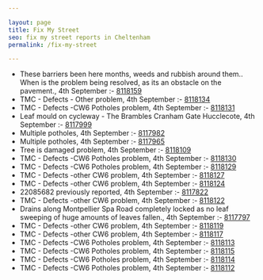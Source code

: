 ```yaml
---

layout: page
title: Fix My Street
seo: fix my street reports in Cheltenham
permalink: /fix-my-street

---
```


<!-- fix_marker starts -->

- These barriers been here months, weeds and rubbish around them.. When is the problem being resolved, as its an obstacle on the pavement., 4th September :- [8118159](https://www.fixmystreet.com/report/8118159)
- TMC - Defects - Other problem, 4th September :- [8118134](https://www.fixmystreet.com/report/8118134)
- TMC - Defects -CW6 Potholes  problem, 4th September :- [8118131](https://www.fixmystreet.com/report/8118131)
- Leaf mould on cycleway - The Brambles Cranham Gate Hucclecote, 4th September :- [8117999](https://www.fixmystreet.com/report/8117999)
- Multiple potholes, 4th September :- [8117982](https://www.fixmystreet.com/report/8117982)
- Multiple potholes, 4th September :- [8117965](https://www.fixmystreet.com/report/8117965)
- Tree is damaged problem, 4th September :- [8118109](https://www.fixmystreet.com/report/8118109)
- TMC - Defects -CW6 Potholes  problem, 4th September :- [8118130](https://www.fixmystreet.com/report/8118130)
- TMC - Defects -CW6 Potholes  problem, 4th September :- [8118129](https://www.fixmystreet.com/report/8118129)
- TMC - Defects -other CW6 problem, 4th September :- [8118127](https://www.fixmystreet.com/report/8118127)
- TMC - Defects -other CW6 problem, 4th September :- [8118124](https://www.fixmystreet.com/report/8118124)
- 22085682 previously reported, 4th September :- [8117822](https://www.fixmystreet.com/report/8117822)
- TMC - Defects -other CW6 problem, 4th September :- [8118122](https://www.fixmystreet.com/report/8118122)
- Drains along Montpellier Spa Road completely locked as no leaf sweeping of huge amounts of leaves fallen., 4th September :- [8117797](https://www.fixmystreet.com/report/8117797)
- TMC - Defects -other CW6 problem, 4th September :- [8118119](https://www.fixmystreet.com/report/8118119)
- TMC - Defects -other CW6 problem, 4th September :- [8118117](https://www.fixmystreet.com/report/8118117)
- TMC - Defects -CW6 Potholes  problem, 4th September :- [8118113](https://www.fixmystreet.com/report/8118113)
- TMC - Defects -CW6 Potholes  problem, 4th September :- [8118115](https://www.fixmystreet.com/report/8118115)
- TMC - Defects -CW6 Potholes  problem, 4th September :- [8118114](https://www.fixmystreet.com/report/8118114)
- TMC - Defects -CW6 Potholes  problem, 4th September :- [8118112](https://www.fixmystreet.com/report/8118112)

<!-- fix_marker ends -->